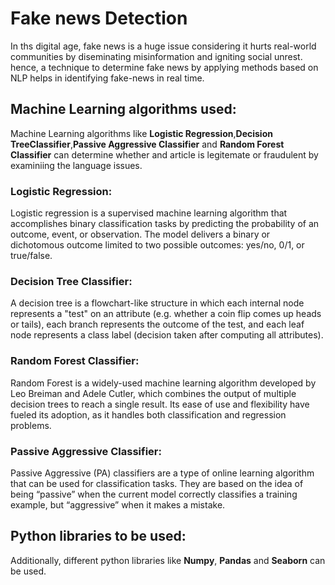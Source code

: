 
# Fake news Detection

In ths digital age, fake news is a huge issue considering it hurts real-world communities by diseminating misinformation and igniting social unrest.
hence, a technique to determine fake news by applying methods based on NLP helps in identifying fake-news in real time.
## Machine Learning algorithms used:
Machine Learning algorithms like **Logistic Regression**,**Decision TreeClassifier**,**Passive Aggressive Classifier** and **Random Forest Classifier** can determine whether and article is legitemate or fraudulent by examiniing the language issues.
### Logistic Regression:
Logistic regression is a supervised machine learning algorithm that accomplishes binary classification tasks by predicting the probability of an outcome, event, or observation. The model delivers a binary or dichotomous outcome limited to two possible outcomes: yes/no, 0/1, or true/false.
### Decision Tree Classifier:
A decision tree is a flowchart-like structure in which each internal node represents a "test" on an attribute (e.g. whether a coin flip comes up heads or tails), each branch represents the outcome of the test, and each leaf node represents a class label (decision taken after computing all attributes).
### Random Forest Classifier:
Random Forest is a widely-used machine learning algorithm developed by Leo Breiman and Adele Cutler, which combines the output of multiple decision trees to reach a single result. Its ease of use and flexibility have fueled its adoption, as it handles both classification and regression problems.
### Passive Aggressive Classifier:
Passive Aggressive (PA) classifiers are a type of online learning algorithm that can be used for classification tasks. They are based on the idea of being “passive” when the current model correctly classifies a training example, but “aggressive” when it makes a mistake.
## Python libraries to be used:
Additionally, different python libraries like **Numpy**, **Pandas** and **Seaborn** can be used.

